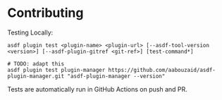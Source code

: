 # Contributing

Testing Locally:

```shell
asdf plugin test <plugin-name> <plugin-url> [--asdf-tool-version <version>] [--asdf-plugin-gitref <git-ref>] [test-command*]

# TODO: adapt this
asdf plugin test plugin-manager https://github.com/aabouzaid/asdf-plugin-manager.git "asdf-plugin-manager --version"
```

Tests are automatically run in GitHub Actions on push and PR.
